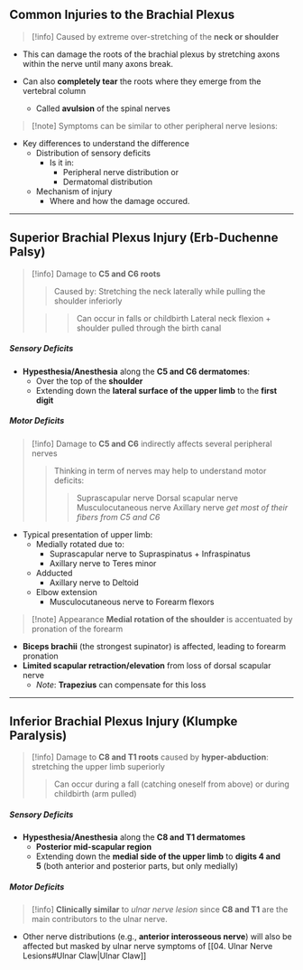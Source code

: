 ## Common Injuries to the Brachial Plexus

> [!info] Caused by extreme over-stretching of the **neck or shoulder**

- This can damage the roots of the brachial plexus by stretching axons within the nerve until many axons break.

- Can also **completely tear** the roots where they emerge from the vertebral column
	- Called **avulsion** of the spinal nerves

> [!note] Symptoms can be similar to other peripheral nerve lesions:
- Key differences to understand the difference
	- Distribution of sensory deficits 
		- Is it in:
			- Peripheral nerve distribution or
			- Dermatomal distribution
	- Mechanism of injury
		- Where and how the damage occured.
---
## Superior Brachial Plexus Injury (Erb-Duchenne Palsy)
> [!info] Damage to **C5 and C6 roots**
> >Caused by: Stretching the neck laterally while pulling the shoulder inferiorly
> 
> > >Can occur in falls or childbirth
> > >Lateral neck flexion + shoulder pulled through the birth canal

##### Sensory Deficits
- **Hypesthesia/Anesthesia** along the **C5 and C6 dermatomes**:
    - Over the top of the **shoulder**
    - Extending down the **lateral surface of the upper limb** to the **first digit**

##### Motor Deficits
> [!info] Damage to **C5 and C6** indirectly affects several peripheral nerves 
> >Thinking in term of nerves may help to understand motor deficits:
> >> Suprascapular nerve
> >> Dorsal scapular nerve
> >> Musculocutaneous nerve
> >> Axillary nerve
> >>*get most of their fibers from C5 and C6*

- Typical presentation of upper limb:
    - Medially rotated due to:
	    - Suprascapular nerve to Supraspinatus + Infraspinatus
	    - Axillary nerve to Teres minor
    - Adducted
	    - Axillary nerve to Deltoid
    - Elbow extension
	    - Musculocutaneous nerve to Forearm flexors

> [!note] Appearance **Medial rotation of the shoulder** is accentuated by pronation of the forearm
- **Biceps brachii** (the strongest supinator) is affected, leading to forearm pronation
- **Limited scapular retraction/elevation** from loss of dorsal scapular nerve
    - _Note_: **Trapezius** can compensate for this loss
---
## Inferior Brachial Plexus Injury (Klumpke Paralysis)

> [!info] Damage to **C8 and T1 roots** caused by **hyper-abduction**: stretching the upper limb superiorly
> 
> > Can occur during a fall (catching oneself from above) or during childbirth (arm pulled)

##### Sensory Deficits
- **Hypesthesia/Anesthesia** along the **C8 and T1 dermatomes**
    - **Posterior mid-scapular region**
    - Extending down the **medial side of the upper limb** to **digits 4 and 5** (both anterior and posterior parts, but only medially)
##### Motor Deficits
> [!info] **Clinically similar** to *ulnar nerve lesion* since **C8 and T1** are the main contributors to the ulnar nerve.
- Other nerve distributions (e.g., **anterior interosseous nerve**) will also be affected but masked by ulnar nerve symptoms of [[04. Ulnar Nerve Lesions#Ulnar Claw|Ulnar Claw]]

